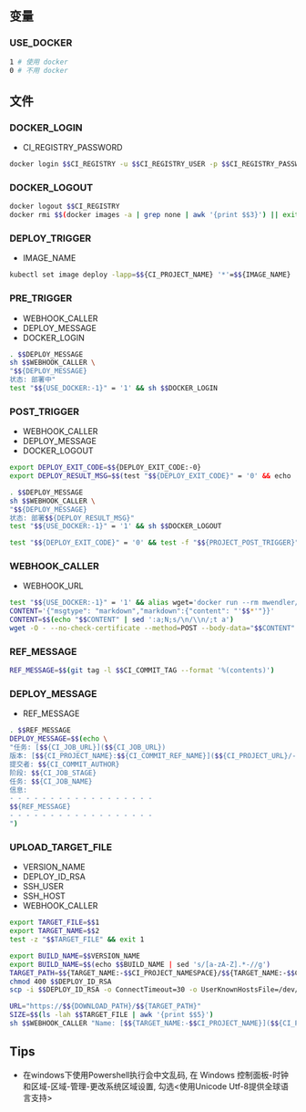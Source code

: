 ## 变量

### USE_DOCKER
```bash
1 # 使用 docker
0 # 不用 docker
```

## 文件

### DOCKER_LOGIN
- CI_REGISTRY_PASSWORD
```bash
docker login $$CI_REGISTRY -u $$CI_REGISTRY_USER -p $$CI_REGISTRY_PASSWORD
```

### DOCKER_LOGOUT
```bash
docker logout $$CI_REGISTRY
docker rmi $$(docker images -a | grep none | awk '{print $$3}') || exit 0
```

### DEPLOY_TRIGGER
- IMAGE_NAME
```bash
kubectl set image deploy -lapp=$${CI_PROJECT_NAME} '*'=$${IMAGE_NAME}
```

### PRE_TRIGGER
- WEBHOOK_CALLER
- DEPLOY_MESSAGE
- DOCKER_LOGIN
```bash
. $$DEPLOY_MESSAGE
sh $$WEBHOOK_CALLER \
"$${DEPLOY_MESSAGE}
状态: 部署中"
test "$${USE_DOCKER:-1}" = '1' && sh $$DOCKER_LOGIN
```

### POST_TRIGGER
- WEBHOOK_CALLER
- DEPLOY_MESSAGE
- DOCKER_LOGOUT
```bash
export DEPLOY_EXIT_CODE=$${DEPLOY_EXIT_CODE:-0}
export DEPLOY_RESULT_MSG=$$(test "$${DEPLOY_EXIT_CODE}" = '0' && echo '成功' || echo '失败')

. $$DEPLOY_MESSAGE
sh $$WEBHOOK_CALLER \
"$${DEPLOY_MESSAGE}
状态: 部署$${DEPLOY_RESULT_MSG}"
test "$${USE_DOCKER:-1}" = '1' && sh $$DOCKER_LOGOUT

test "$${DEPLOY_EXIT_CODE}" = '0' && test -f "$${PROJECT_POST_TRIGGER}" && sh "$${PROJECT_POST_TRIGGER}" || :
```

### WEBHOOK_CALLER
- WEBHOOK_URL
```bash
test "$${USE_DOCKER:-1}" = '1' && alias wget='docker run --rm mwendler/wget'
CONTENT='{"msgtype": "markdown","markdown":{"content": "'$$*'"}}'
CONTENT=$$(echo "$$CONTENT" | sed ':a;N;s/\n/\\n/;t a')
wget -O - --no-check-certificate --method=POST --body-data="$$CONTENT" $$WEBHOOK_URL
```

### REF_MESSAGE
```bash
REF_MESSAGE=$$(git tag -l $$CI_COMMIT_TAG --format '%(contents)')
```

### DEPLOY_MESSAGE
- REF_MESSAGE
```bash
. $$REF_MESSAGE
DEPLOY_MESSAGE=$$(echo \
"任务: [$${CI_JOB_URL}]($${CI_JOB_URL})
版本: [$${CI_PROJECT_NAME}:$${CI_COMMIT_REF_NAME}]($${CI_PROJECT_URL}/-/tree/$${CI_COMMIT_REF_NAME})
提交者: $${CI_COMMIT_AUTHOR}
阶段: $${CI_JOB_STAGE}
任务: $${CI_JOB_NAME}
信息:
- - - - - - - - - - - - - - - - - -
$${REF_MESSAGE}
- - - - - - - - - - - - - - - - - -
")
```

### UPLOAD_TARGET_FILE
- VERSION_NAME
- DEPLOY_ID_RSA
- SSH_USER
- SSH_HOST
- WEBHOOK_CALLER
```bash
export TARGET_FILE=$$1
export TARGET_NAME=$$2
test -z "$$TARGET_FILE" && exit 1

export BUILD_NAME=$$VERSION_NAME
export BUILD_NAME=$$(echo $$BUILD_NAME | sed 's/[a-zA-Z].*-//g')
TARGET_PATH=$${TARGET_NAME:-$$CI_PROJECT_NAMESPACE}/$${TARGET_NAME:-$$CI_PROJECT_NAME}-$${CI_JOB_NAME}-$${BUILD_NAME}.$${TARGET_FILE##*.}
chmod 400 $$DEPLOY_ID_RSA
scp -i $$DEPLOY_ID_RSA -o ConnectTimeout=30 -o UserKnownHostsFile=/dev/null -o StrictHostKeyChecking=no -P 2222 $$TARGET_FILE $${SSH_USER}@$${SSH_HOST}:~/upload/$$TARGET_PATH

URL="https://$${DOWNLOAD_PATH}/$${TARGET_PATH}"
SIZE=$$(ls -lah $$TARGET_FILE | awk '{print $$5}')
sh $$WEBHOOK_CALLER "Name: [$${TARGET_NAME:-$$CI_PROJECT_NAME}]($${CI_PROJECT_URL}/-/tree/$${CI_COMMIT_REF_NAME})\nBuild: [$${CI_JOB_NAME}]($${CI_JOB_URL})\nURL: [$$URL]($$URL)\nSize: $${SIZE}"
```

## Tips

* 在windows下使用Powershell执行会中文乱码, 在 Windows 控制面板-时钟和区域-区域-管理-更改系统区域设置, 勾选<使用Unicode Utf-8提供全球语言支持>